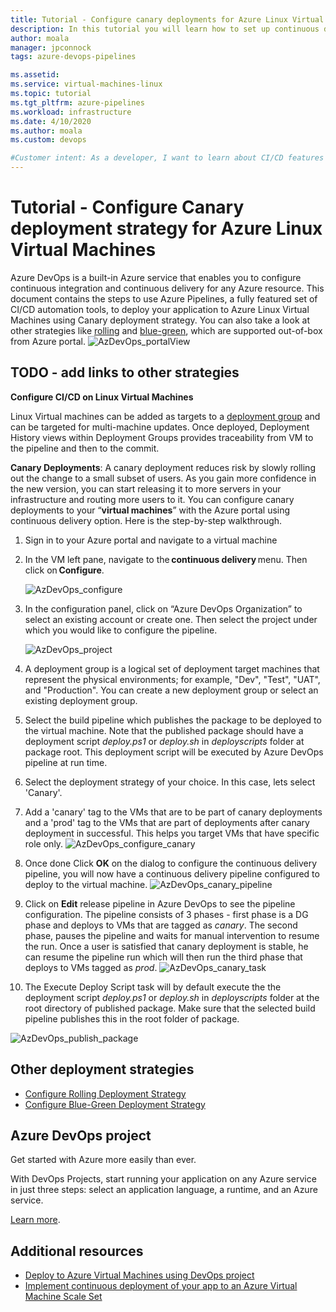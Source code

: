 ```yaml
---
title: Tutorial - Configure canary deployments for Azure Linux Virtual Machines
description: In this tutorial you will learn how to set up continuous deployment (CD) pipeline that updates a group of Azure Linux Virtual Machines using canary deployment strategy
author: moala
manager: jpconnock
tags: azure-devops-pipelines

ms.assetid: 
ms.service: virtual-machines-linux
ms.topic: tutorial
ms.tgt_pltfrm: azure-pipelines
ms.workload: infrastructure
ms.date: 4/10/2020
ms.author: moala
ms.custom: devops

#Customer intent: As a developer, I want to learn about CI/CD features in Azure so that I can use devops services like Azure Pipelines to build and deploy my applications automatically.
---
```


# Tutorial - Configure Canary deployment strategy for Azure Linux Virtual Machines


Azure DevOps is a built-in Azure service that enables you to configure continuous integration and continuous delivery for any Azure resource. This document contains the steps to use Azure Pipelines, a fully featured set of CI/CD automation tools, to deploy your application to Azure Linux Virtual Machines using Canary deployment strategy. You can also take a look at other strategies like [rolling](https://aka.ms/AA7jlh8) and [blue-green](https://aka.ms/AA83fwu), which are supported out-of-box from Azure portal. 
![AzDevOps_portalView](media/tutorial-devops-azure-pipelines-classic/azdevops-view.png) 
 
 ## TODO - add links to other strategies

**Configure CI/CD on Linux Virtual Machines**

Linux Virtual machines can be added as targets to a [deployment group](https://docs.microsoft.com/azure/devops/pipelines/release/deployment-groups) and can be targeted for multi-machine updates. Once deployed, Deployment History views within Deployment Groups provides traceability from VM to the pipeline and then to the commit. 
 
  
**Canary Deployments**: A canary deployment reduces risk by slowly rolling out the change to a small subset of users. As you gain more confidence in the new version, you can start releasing it to more servers in your infrastructure and routing more users to it. 
You can configure canary deployments to your “**virtual machines**” with the Azure portal using continuous delivery option. 
Here is the step-by-step walkthrough. 
1. Sign in to your Azure portal and navigate to a virtual machine 
2. In the VM left pane, navigate to the **continuous delivery** menu. Then click on **Configure**. 

   ![AzDevOps_configure](media/tutorial-devops-azure-pipelines-classic/azure-devops-configure.png) 
3. In the configuration panel, click on “Azure DevOps Organization” to select an existing account or create one. Then select the project under which you would like to configure the pipeline.  


   ![AzDevOps_project](media/tutorial-devops-azure-pipelines-classic/azure-devops-rolling.png) 
4. A deployment group is a logical set of deployment target machines that represent the physical environments; for example, "Dev", "Test", "UAT", and "Production". You can create a new deployment group or select an existing deployment group. 
5. Select the build pipeline which publishes the package to be deployed to the virtual machine. Note that the published package should have a deployment script _deploy.ps1_ or _deploy.sh_ in _deployscripts_ folder at package root. This deployment script will be executed by Azure DevOps pipeline at run time.
6. Select the deployment strategy of your choice. In this case, lets select 'Canary'.
7. Add a 'canary' tag to the VMs that are to be part of canary deployments and a 'prod' tag to the VMs that are part of deployments after canary deployment in successful. This helps you target VMs that have specific role only.
![AzDevOps_configure_canary](media/tutorial-devops-azure-pipelines-classic/azure-devops-configure-canary.png)

8. Once done Click **OK** on the dialog to configure the continuous delivery pipeline, you will now have a continuous delivery pipeline configured to deploy to the virtual machine.
![AzDevOps_canary_pipeline](media/tutorial-devops-azure-pipelines-classic/azure-devops-canary-pipeline.png)


9. Click on  **Edit** release pipeline in Azure DevOps to see the pipeline configuration. The pipeline consists of 3 phases - first phase is a DG phase and deploys to VMs that are tagged as _canary_. The second phase, pauses the pipeline and waits for manual intervention to resume the run. Once a user is satisfied that canary deployment is stable, he can resume the pipeline run which will then run the third phase that deploys to VMs tagged as _prod_.
![AzDevOps_canary_task](media/tutorial-devops-azure-pipelines-classic/azure-devops-canary-task.png)

10. The Execute Deploy Script task will by default execute the the deployment script _deploy.ps1_ or _deploy.sh_ in _deployscripts_ folder at the root directory of published package. Make sure that the selected build pipeline publishes this in the root folder of package. 

![AzDevOps_publish_package](media/tutorial-devops-azure-pipelines-classic/azure-devops-published-package.png)




## Other deployment strategies
- [Configure Rolling Deployment Strategy](https://aka.ms/AA7jlh8)
- [Configure Blue-Green Deployment Strategy](https://aka.ms/AA83fwu)

## Azure DevOps project 
Get started with Azure more easily than ever.
 
With DevOps Projects, start running your application on any Azure service in just three steps: select an application language, a runtime, and an Azure service.
 
[Learn more](https://azure.microsoft.com/features/devops-projects/ ).
 
## Additional resources 
- [Deploy to Azure Virtual Machines using DevOps project](https://docs.microsoft.com/azure/devops-project/azure-devops-project-vms)
- [Implement continuous deployment of your app to an Azure Virtual Machine Scale Set](https://docs.microsoft.com/azure/devops/pipelines/apps/cd/azure/deploy-azure-scaleset)
